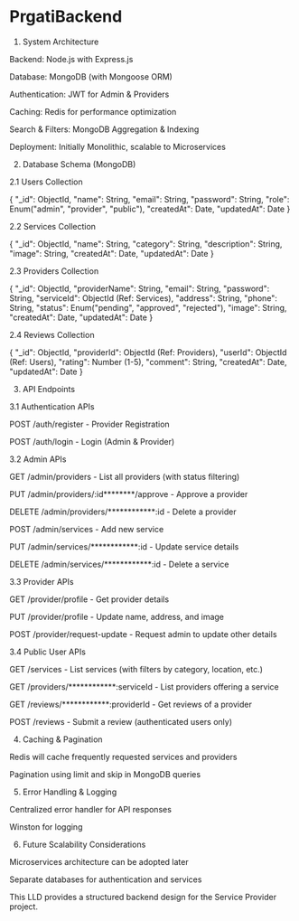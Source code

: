# PrgatiBackend
<!-- this is LLD backend project -->
1. System Architecture

Backend: Node.js with Express.js

Database: MongoDB (with Mongoose ORM)

Authentication: JWT for Admin & Providers

Caching: Redis for performance optimization

Search & Filters: MongoDB Aggregation & Indexing

Deployment: Initially Monolithic, scalable to Microservices

2. Database Schema (MongoDB)

2.1 Users Collection

{
  "_id": ObjectId,
  "name": String,
  "email": String,
  "password": String,
  "role": Enum("admin", "provider", "public"),
  "createdAt": Date,
  "updatedAt": Date
}

2.2 Services Collection

{
  "_id": ObjectId,
  "name": String,
  "category": String,
  "description": String,
  "image": String,
  "createdAt": Date,
  "updatedAt": Date
}

2.3 Providers Collection

{
  "_id": ObjectId,
  "providerName": String,
  "email": String,
  "password": String,
  "serviceId": ObjectId (Ref: Services),
  "address": String,
  "phone": String,
  "status": Enum("pending", "approved", "rejected"),
  "image": String,
  "createdAt": Date,
  "updatedAt": Date
}

2.4 Reviews Collection

{
  "_id": ObjectId,
  "providerId": ObjectId (Ref: Providers),
  "userId": ObjectId (Ref: Users),
  "rating": Number (1-5),
  "comment": String,
  "createdAt": Date,
  "updatedAt": Date
}

3. API Endpoints

3.1 Authentication APIs

POST /auth/register - Provider Registration

POST /auth/login - Login (Admin & Provider)

3.2 Admin APIs

GET /admin/providers - List all providers (with status filtering)

PUT /admin/providers/:id********/approve - Approve a provider

DELETE /admin/providers/************:id - Delete a provider

POST /admin/services - Add new service

PUT /admin/services/************:id - Update service details

DELETE /admin/services/************:id - Delete a service

3.3 Provider APIs

GET /provider/profile - Get provider details

PUT /provider/profile - Update name, address, and image

POST /provider/request-update - Request admin to update other details

3.4 Public User APIs

GET /services - List services (with filters by category, location, etc.)

GET /providers/************:serviceId - List providers offering a service

GET /reviews/************:providerId - Get reviews of a provider

POST /reviews - Submit a review (authenticated users only)

4. Caching & Pagination

Redis will cache frequently requested services and providers

Pagination using limit and skip in MongoDB queries

5. Error Handling & Logging

Centralized error handler for API responses

Winston for logging

6. Future Scalability Considerations

Microservices architecture can be adopted later

Separate databases for authentication and services

This LLD provides a structured backend design for the Service Provider project.




